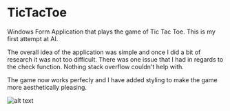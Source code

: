 # TicTacToe
Windows Form Application that plays the game of Tic Tac Toe. This is my first attempt at AI. 

The overall idea of the application was simple and once I did a bit of research it was not too difficult. There was one issue that I had in regards to the check function. Nothing stack overflow couldn't help with. 

The game now works perfecly and I have added styling to make the game more aesthetically pleasing. 


![alt text](https://github.com/abelberhane/TicTacToe/blob/master/Images/SH.png?raw=true)
